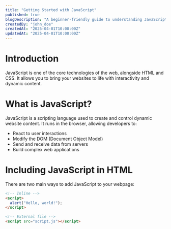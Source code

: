 ```yaml
---
title: "Getting Started with JavaScript"
published: true
blogDescription: "A beginner-friendly guide to understanding JavaScript basics."
createdBy: "john_doe"
createdAt: "2025-04-01T10:00:00Z"
updatedAt: "2025-04-01T10:00:00Z"
---
```


# Introduction

JavaScript is one of the core technologies of the web, alongside HTML and CSS. It allows you to bring your websites to life with interactivity and dynamic content.

# What is JavaScript?

JavaScript is a scripting language used to create and control dynamic website content. It runs in the browser, allowing developers to:

- React to user interactions
- Modify the DOM (Document Object Model)
- Send and receive data from servers
- Build complex web applications

# Including JavaScript in HTML

There are two main ways to add JavaScript to your webpage:

```html
<!-- Inline -->
<script>
  alert("Hello, world!");
</script>

<!-- External file -->
<script src="script.js"></script>
```
